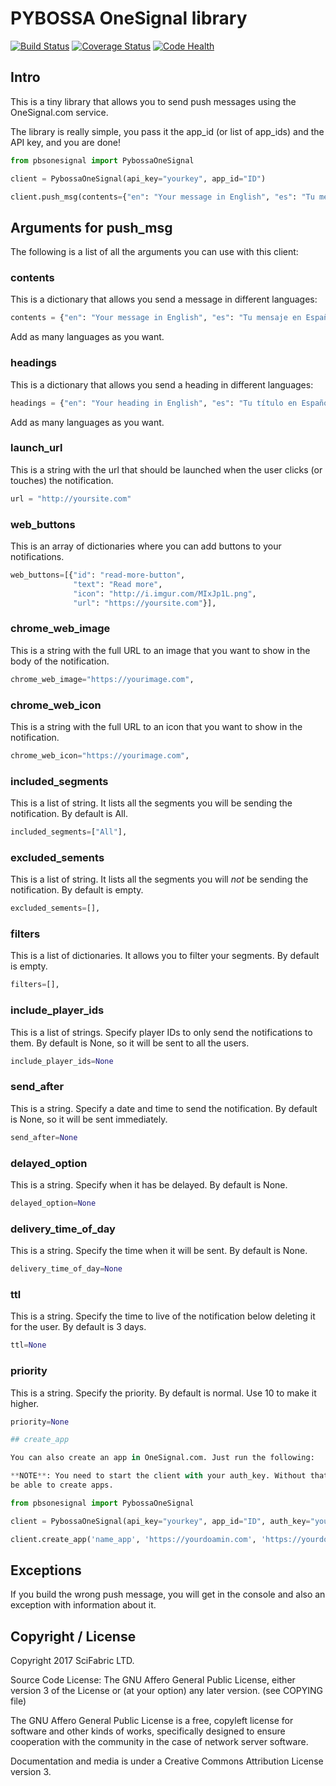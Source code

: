 # PYBOSSA OneSignal library
[![Build Status](https://travis-ci.org/Scifabric/pybossa-onesignal.svg?branch=master)](https://travis-ci.org/Scifabric/pybossa-onesignal) [![Coverage Status](https://coveralls.io/repos/github/Scifabric/pybossa-onesignal/badge.svg?branch=master)](https://coveralls.io/github/Scifabric/pybossa-onesignal?branch=master) [![Code Health](https://landscape.io/github/Scifabric/pybossa-onesignal/master/landscape.svg?style=flat)](https://landscape.io/github/Scifabric/pybossa-onesignal/master)

## Intro

This is a tiny library that allows you to send push messages using the OneSignal.com service.

The library is really simple, you pass it the app_id (or list of app_ids) and the API key, and 
you are done! 

```python
from pbsonesignal import PybossaOneSignal

client = PybossaOneSignal(api_key="yourkey", app_id="ID")

client.push_msg(contents={"en": "Your message in English", "es": "Tu mensaje en Español"})
```


## Arguments for push_msg

The following is a list of all the arguments you can use with this client:

### contents

This is a dictionary that allows you send a message in different languages:

```python
contents = {"en": "Your message in English", "es": "Tu mensaje en Español"}
```

Add as many languages as you want.

### headings

This is a dictionary that allows you send a heading in different languages:

```python
headings = {"en": "Your heading in English", "es": "Tu título en Español"}
```

Add as many languages as you want.

### launch_url

This is a string with the url that should be launched when the user clicks (or touches)
the notification.

```python
url = "http://yoursite.com"
```

### web_buttons

This is an array of dictionaries where you can add buttons to your notifications.

```python
web_buttons=[{"id": "read-more-button",
              "text": "Read more",
              "icon": "http://i.imgur.com/MIxJp1L.png",
              "url": "https://yoursite.com"}],
```
### chrome_web_image

This is a string with the full URL to an image that you want to show in the body of the notification.

```python
chrome_web_image="https://yourimage.com",
```

### chrome_web_icon

This is a string with the full URL to an icon that you want to show in the notification.

```python
chrome_web_icon="https://yourimage.com",
```

### included_segments

This is a list of string. It lists all the segments you will be sending the notification. By default is All.

```python
included_segments=["All"],
```

### excluded_sements 

This is a list of string. It lists all the segments you will *not* be sending the notification. By default is empty.

```python
excluded_sements=[],
```

### filters

This is a list of dictionaries. It allows you to filter your segments. By default is empty.

```python
filters=[],
```
### include_player_ids

This is a list of strings. Specify player IDs to only send the notifications to them. By default is None, so it will be sent to all the users.

```python
include_player_ids=None
```

### send_after

This is a string. Specify a date and time to send the notification. By default is None, so it will be sent immediately.

```python
send_after=None
```

### delayed_option

This is a string. Specify when it has be delayed. By default is None.

```python
delayed_option=None
```

### delivery_time_of_day

This is a string. Specify the time when it will be sent. By default is None.

```python
delivery_time_of_day=None
```

### ttl

This is a string. Specify the time to live of the notification below deleting it for the user. By default is 3 days.

```python
ttl=None
```

### priority

This is a string. Specify the priority. By default is normal. Use 10 to make it higher.

```python
priority=None

## create_app

You can also create an app in OneSignal.com. Just run the following:

**NOTE**: You need to start the client with your auth_key. Without that you will not
be able to create apps.
```
```python
from pbsonesignal import PybossaOneSignal

client = PybossaOneSignal(api_key="yourkey", app_id="ID", auth_key="yourkey")

client.create_app('name_app', 'https://yourdoamin.com', 'https://yourdomain/icon.png')
```

## Exceptions

If you build the wrong push message, you will get in the console and also an exception with information about it.

## Copyright / License
Copyright 2017 SciFabric LTD.

Source Code License: The GNU Affero General Public License, either version 3 of the License or (at your option) any later version. (see COPYING file)

The GNU Affero General Public License is a free, copyleft license for software and other kinds of works, specifically designed to ensure cooperation with the community in the case of network server software.

Documentation and media is under a Creative Commons Attribution License version 3.
